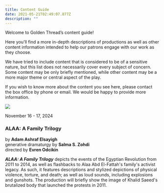 ```yaml
---
title: Content Guide
date: 2021-05-21T02:49:07.877Z
description: ""
---
```

Welcome to Golden Thread’s content guide!

Here you'll find a more in-depth descriptions of productions as well as other content information intended to help our patrons engage with our work as they choose.

We have tried to include content that is considered to be of a sensitive nature, but this list does not necessarily cover every subject of concern. Some content may be only briefly mentioned, while other content may be a more major theme or central aspect of the play.

If you wish to know more about the content you see here, please contact the box office by phone or email. We would be happy to provide more information.

![](https://ucarecdn.com/575b7405-4465-41a2-96eb-8f7621350a65/)

November 16 - 17, 2024

### ALAA: A Family Trilogy

b﻿y **Adam Ashraf Elsayigh**\
g﻿enerative dramaturgy by **Salma S. Zohdi**\
d﻿irected by **Evren Odcikin**

***ALAA: A Family Trilogy*** depicts the events of the Egyptian Revolution from 2011 to 2014, as well as flashbacks to Alaa Abd El-Fattah's family's activist legacy. As such, it features descriptions and stylized depictions of physical violence, torture, and death; as well as loud sounds, including explosions and gunshots. The production will briefly show the image of Khalid Saeed's brutalized body that launched the protests in 2011.